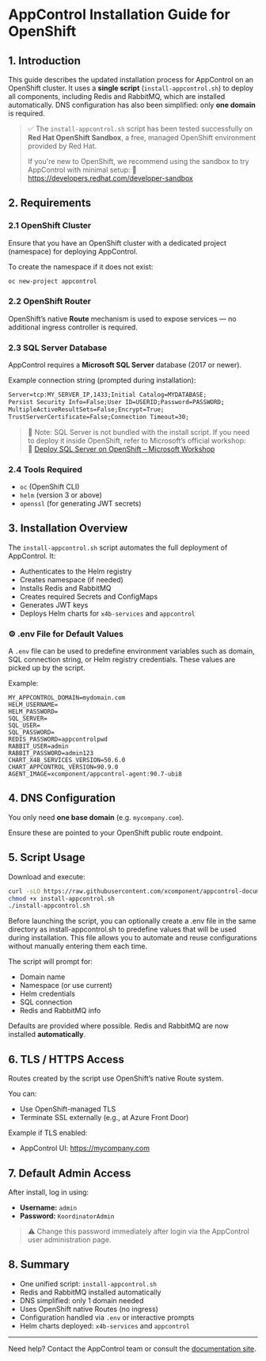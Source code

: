 # AppControl Installation Guide for OpenShift

## 1. Introduction

This guide describes the updated installation process for AppControl on an OpenShift cluster. It uses a **single script** (`install-appcontrol.sh`) to deploy all components, including Redis and RabbitMQ, which are installed automatically. DNS configuration has also been simplified: only **one domain** is required.

> ✅ The `install-appcontrol.sh` script has been tested successfully on **Red Hat OpenShift Sandbox**, a free, managed OpenShift environment provided by Red Hat.
>
> If you're new to OpenShift, we recommend using the sandbox to try AppControl with minimal setup:
> 🔗 https://developers.redhat.com/developer-sandbox

## 2. Requirements

### 2.1 OpenShift Cluster

Ensure that you have an OpenShift cluster with a dedicated project (namespace) for deploying AppControl.

To create the namespace if it does not exist:

```sh
oc new-project appcontrol
```

### 2.2 OpenShift Router

OpenShift’s native **Route** mechanism is used to expose services — no additional ingress controller is required.

### 2.3 SQL Server Database

AppControl requires a **Microsoft SQL Server** database (2017 or newer).

Example connection string (prompted during installation):

```txt
Server=tcp:MY_SERVER_IP,1433;Initial Catalog=MYDATABASE;
Persist Security Info=False;User ID=USERID;Password=PASSWORD;
MultipleActiveResultSets=False;Encrypt=True;
TrustServerCertificate=False;Connection Timeout=30;
```

> 📝 Note: SQL Server is not bundled with the install script. If you need to deploy it inside OpenShift, refer to Microsoft’s official workshop:  
> 🔗 [Deploy SQL Server on OpenShift – Microsoft Workshop](https://github.com/microsoft/sqlworkshops-sqlonopenshift/blob/master/sqlonopenshift/01_Deploy.md)

### 2.4 Tools Required

-   `oc` (OpenShift CLI)
-   `helm` (version 3 or above)
-   `openssl` (for generating JWT secrets)

## 3. Installation Overview

The `install-appcontrol.sh` script automates the full deployment of AppControl. It:

-   Authenticates to the Helm registry
-   Creates namespace (if needed)
-   Installs Redis and RabbitMQ
-   Creates required Secrets and ConfigMaps
-   Generates JWT keys
-   Deploys Helm charts for `x4b-services` and `appcontrol`

### ⚙️ .env File for Default Values

A `.env` file can be used to predefine environment variables such as domain, SQL connection string, or Helm registry credentials. These values are picked up by the script.

Example:

```env
MY_APPCONTROL_DOMAIN=mydomain.com
HELM_USERNAME=
HELM_PASSWORD=
SQL_SERVER=
SQL_USER=
SQL_PASSWORD=
REDIS_PASSWORD=appcontrolpwd
RABBIT_USER=admin
RABBIT_PASSWORD=admin123
CHART_X4B_SERVICES_VERSION=50.6.0
CHART_APPCONTROL_VERSION=90.9.0
AGENT_IMAGE=xcomponent/appcontrol-agent:90.7-ubi8
```

## 4. DNS Configuration

You only need **one base domain** (e.g. `mycompany.com`).

Ensure these are pointed to your OpenShift public route endpoint.

## 5. Script Usage

Download and execute:

```sh
curl -sLO https://raw.githubusercontent.com/xcomponent/appcontrol-documentation/refs/heads/main/docs/config/install-appcontrol.sh
chmod +x install-appcontrol.sh
./install-appcontrol.sh
```

Before launching the script, you can optionally create a .env file in the same directory as install-appcontrol.sh to predefine values that will be used during installation. This file allows you to automate and reuse configurations without manually entering them each time.

The script will prompt for:

-   Domain name
-   Namespace (or use current)
-   Helm credentials
-   SQL connection
-   Redis and RabbitMQ info

Defaults are provided where possible. Redis and RabbitMQ are now installed **automatically**.

## 6. TLS / HTTPS Access

Routes created by the script use OpenShift’s native Route system.

You can:

-   Use OpenShift-managed TLS
-   Terminate SSL externally (e.g., at Azure Front Door)

Example if TLS enabled:

-   AppControl UI: https://mycompany.com

## 7. Default Admin Access

After install, log in using:

-   **Username:** `admin`
-   **Password:** `KoordinatorAdmin`

> ⚠️ Change this password immediately after login via the AppControl user administration page.

## 8. Summary

-   One unified script: `install-appcontrol.sh`
-   Redis and RabbitMQ installed automatically
-   DNS simplified: only 1 domain needed
-   Uses OpenShift native Routes (no ingress)
-   Configuration handled via `.env` or interactive prompts
-   Helm charts deployed: `x4b-services` and `appcontrol`

---

Need help? Contact the AppControl team or consult the [documentation site](https://github.com/xcomponent/appcontrol-documentation).
